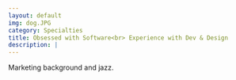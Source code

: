 ```yaml
---
layout: default
img: dog.JPG
category: Specialties
title: Obsessed with Software<br> Experience with Dev & Design
description: |
---
```

  Marketing background and jazz.
